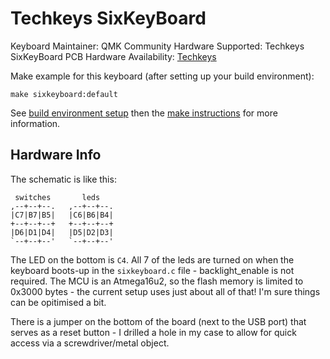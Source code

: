 Techkeys SixKeyBoard
===

Keyboard Maintainer: QMK Community
Hardware Supported: Techkeys SixKeyBoard PCB
Hardware Availability: [Techkeys](http://techkeys.us/collections/accessories/products/sixkeyboard)

Make example for this keyboard (after setting up your build environment):

    make sixkeyboard:default

See [build environment setup](https://docs.qmk.fm/build_environment_setup.html) then the [make instructions](https://docs.qmk.fm/make_instructions.html) for more information.

## Hardware Info

The schematic is like this:

```
 switches       leds
,--+--+--.   ,--+--+--.
|C7|B7|B5|   |C6|B6|B4|
+--+--+--+   +--+--+--+
|D6|D1|D4|   |D5|D2|D3|
`--+--+--'   `--+--+--'
```

The LED on the bottom is `C4`. All 7 of the leds are turned on when the keyboard boots-up in the `sixkeyboard.c` file - backlight_enable is not required. The MCU is an Atmega16u2, so the flash memory is limited to 0x3000 bytes - the current setup uses just about all of that! I'm sure things can be opitimised a bit.

There is a jumper on the bottom of the board (next to the USB port) that serves as a reset button - I drilled a hole in my case to allow for quick access via a screwdriver/metal object.
